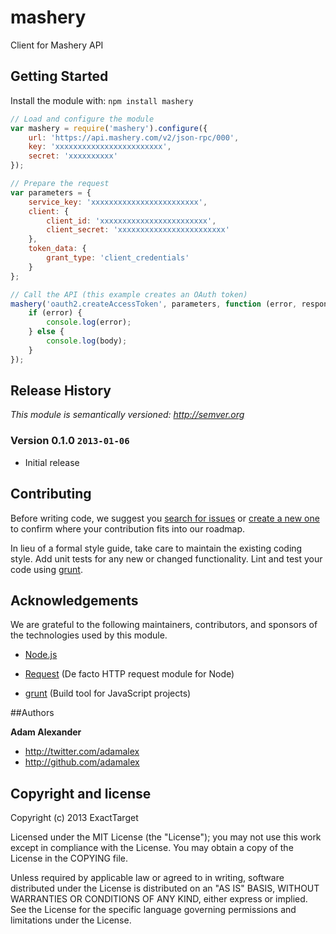 # mashery

Client for Mashery API

## Getting Started
Install the module with: `npm install mashery`

```javascript
// Load and configure the module
var mashery = require('mashery').configure({
	url: 'https://api.mashery.com/v2/json-rpc/000',
	key: 'xxxxxxxxxxxxxxxxxxxxxxxx',
	secret: 'xxxxxxxxxx'
});

// Prepare the request
var parameters = {
	service_key: 'xxxxxxxxxxxxxxxxxxxxxxxx',
	client: {
		client_id: 'xxxxxxxxxxxxxxxxxxxxxxxx',
		client_secret: 'xxxxxxxxxxxxxxxxxxxxxxxx'
	},
	token_data: {
		grant_type: 'client_credentials'
	}
};

// Call the API (this example creates an OAuth token)
mashery('oauth2.createAccessToken', parameters, function (error, response, body) {
	if (error) {
		console.log(error);
	} else {
		console.log(body);
	}
});
```

## Release History

_This module is semantically versioned: <http://semver.org>_

### Version 0.1.0 `2013-01-06`

* Initial release

## Contributing
Before writing code, we suggest you [search for issues](https://github.com/ExactTarget/node-mashery/issues?state=open)
or [create a new one](https://github.com/ExactTarget/node-mashery/issues/new) to confirm where your contribution fits into
our roadmap.

In lieu of a formal style guide, take care to maintain the existing coding style. Add unit tests for any new or changed functionality.
Lint and test your code using [grunt](https://github.com/cowboy/grunt).

## Acknowledgements

We are grateful to the following maintainers, contributors, and sponsors of the technologies used by this module.

* [Node.js](http://nodejs.org)

* [Request](https://github.com/mikeal/request) (De facto HTTP request module for Node)

* [grunt](https://github.com/cowboy/grunt) (Build tool for JavaScript projects)

##Authors

**Adam Alexander**

+ http://twitter.com/adamalex
+ http://github.com/adamalex

## Copyright and license

Copyright (c) 2013 ExactTarget

Licensed under the MIT License (the "License");
you may not use this work except in compliance with the License.
You may obtain a copy of the License in the COPYING file.

Unless required by applicable law or agreed to in writing, software
distributed under the License is distributed on an "AS IS" BASIS,
WITHOUT WARRANTIES OR CONDITIONS OF ANY KIND, either express or implied.
See the License for the specific language governing permissions and
limitations under the License.